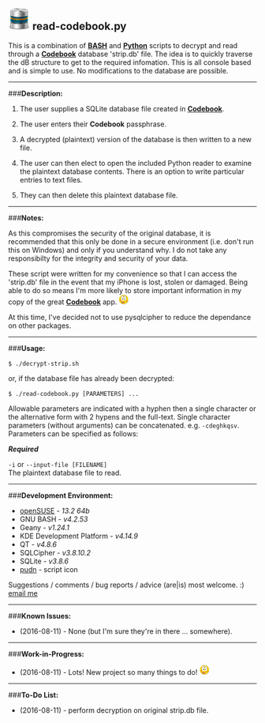 ![icon](images/icon.png) read-codebook.py
---
This is a combination of **[BASH](https://en.wikipedia.org/wiki/Bash_\(Unix_shell\))** and **[Python](https://en.wikipedia.org/wiki/Python_(programming_language))** scripts to decrypt and read through a **[Codebook](https://www.zetetic.net/codebook/)** database 'strip.db' file. The idea is to quickly traverse the dB structure to get to the required infomation. This is all console based and is simple to use. No modifications to the database are possible.

---
###**Description:**

1. The user supplies a SQLite database file created in **[Codebook](https://www.zetetic.net/codebook/)**. 

2. The user enters their **Codebook** passphrase.

3. A decrypted (plaintext) version of the database is then written to a new file.

4. The user can then elect to open the included Python reader to examine the plaintext database contents. There is an option to write particular entries to text files.

5. They can then delete this plaintext database file.

---
###**Notes:**

As this compromises the security of the original database, it is recommended that this only be done in a secure environment (i.e. don't run this on Windows) and only if you understand why. I do not take any responsibilty for the integrity and security of your data. 

These script were written for my convenience so that I can access the 'strip.db' file in the event that my iPhone is lost, stolen or damaged. Being able to do so means I'm more likely to store important information in my copy of the great **[Codebook](https://www.zetetic.net/codebook/)** app. ![smiley](images/smiley.png)

At this time, I've decided not to use pysqlcipher to reduce the dependance on other packages.

---
###**Usage:**

    $ ./decrypt-strip.sh

or, if the database file has already been decrypted:

    $ ./read-codebook.py [PARAMETERS] ...

Allowable parameters are indicated with a hyphen then a single character or the alternative form with 2 hypens and the full-text. Single character parameters (without arguments) can be concatenated. e.g. `-cdeghkqsv`. Parameters can be specified as follows:  


***Required***

`-i` or `--input-file [FILENAME]`  
The plaintext database file to read. 

---
###**Development Environment:**

- [openSUSE](https://www.opensuse.org/) - *13.2 64b*
- GNU BASH - *v4.2.53*
- Geany - *v1.24.1*
- KDE Development Platform - *v4.14.9*
- QT - *v4.8.6*
- SQLCipher - *v3.8.10.2* 
- SQLite - *v3.8.6*
- [pudn](http://en.pudn.com/downloads151/sourcecode/graph/detail656399_en.html) - script icon


Suggestions / comments / bug reports / advice (are|is) most welcome. :) [email me](mailto:teracow@gmail.com)

---
###**Known Issues:**

- (2016-08-11) - None (but I'm sure they're in there ... somewhere).

---
###**Work-in-Progress:**

- (2016-08-11) - Lots! New project so many things to do! ![smiley](images/smiley.png)
 
---
###**To-Do List:**

- (2016-08-11) - perform decryption on original strip.db file.
